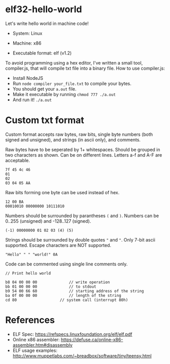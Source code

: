 # elf32-hello-world
Let's write hello world in machine code!

- System: Linux
- Machine: x86

- Executable format: elf (v1.2)

To avoid programming using a hex editor, I've written a small tool, compiler.js, that will compile txt file into a binary file.
How to use compiler.js:

- Install NodeJS
- Run `node compiler your_file.txt` to compile your bytes.
- You should get your `a.out` file.
- Make it executable by running `chmod 777 ./a.out`
- And run it! `./a.out`

# Custom txt format

Custom format accepts raw bytes, raw bits, single byte numbers (both signed and unsigned), and strings (in ascii only), and comments.

Raw bytes have to be seperated by 1+ whitespaces. Should be grouped in two characters as shown. Can be on different lines. Letters a-f and A-F are acceptable.
```
7f 45 4c 46
01
02
03 04 05 AA
```

Raw bits forming one byte can be used instead of hex.
```
12 00 BA
00010010 00000000 10111010
```

Numbers should be surrounded by parantheses `(` and `)`. Numbers can be 0..255 (unsigned) and -128..127 (signed).
```
(-1) 00000000 01 02 03 (4) (5)
```

Strings should be surrounded by double quotes `"` and `"`. Only 7-bit ascii supported. Escape characters are NOT supported.
```
"Hello" " " "world!" 0A
```

Code can be commented using single line comments only.
```
// Print hello world

b8 04 00 00 00				// write operation
bb 01 00 00 00				// to stdout
b9 54 00 66 60				// starting address of the string
ba 0f 00 00 00				// length of the string
cd 80					// system call (interrupt 80h)
```

# References
- ELF Spec: https://refspecs.linuxfoundation.org/elf/elf.pdf
- Online x86 assembler: https://defuse.ca/online-x86-assembler.htm#disassembly
- ELF usage examples: http://www.muppetlabs.com/~breadbox/software/tiny/teensy.html
